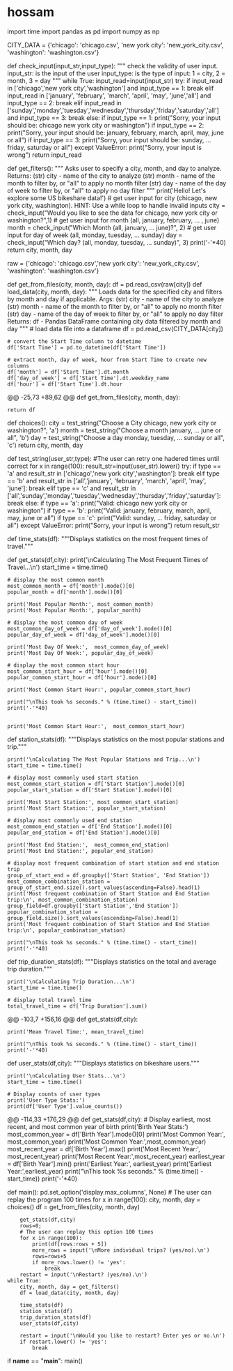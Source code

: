 # hossam
import time
import pandas as pd
import numpy as np

CITY_DATA = {'chicago': 'chicago.csv',
              'new york city': 'new_york_city.csv',
              'washington': 'washington.csv'}

def check_input(input_str,input_type):
    """
    check the validity of user input.
    input_str: is the input of the user
    input_type: is the type of input: 1 = city, 2 = month, 3 = day
    """
    while True:
        input_read=input(input_str)
        try:
            if input_read in ['chicago','new york city','washington'] and input_type == 1:
                break
            elif input_read in ['january', 'february', 'march', 'april', 'may', 'june','all'] and input_type == 2:
                break
            elif input_read in ['sunday','monday','tuesday','wednesday','thursday','friday','saturday','all'] and input_type == 3:
                break
            else:
                if input_type == 1:
                    print("Sorry, your input should be: chicago new york city or washington")
                if input_type == 2:
                    print("Sorry, your input should be: january, february, march, april, may, june or all")
                if input_type == 3:
                    print("Sorry, your input should be: sunday, ... friday, saturday or all")
        except ValueError:
            print("Sorry, your input is wrong")
    return input_read

def get_filters():
    """
    Asks user to specify a city, month, and day to analyze.
    Returns:
        (str) city - name of the city to analyze
        (str) month - name of the month to filter by, or "all" to apply no month filter
        (str) day - name of the day of week to filter by, or "all" to apply no day filter
    """
    print('Hello! Let\'s explore some US bikeshare data!')
    # get user input for city (chicago, new york city, washington). HINT: Use a while loop to handle invalid inputs
    city = check_input("Would you like to see the data for chicago, new york city or washington?",1)
    # get user input for month (all, january, february, ... , june)
    month = check_input("Which Month (all, january, ... june)?", 2)
    # get user input for day of week (all, monday, tuesday, ... sunday)
    day = check_input("Which day? (all, monday, tuesday, ... sunday)", 3)
    print('-'*40)
    return city, month, day

raw = {'chicago': 'chicago.csv','new york city': 'new_york_city.csv', 'washington': 'washington.csv'}

def get_from_files(city, month, day):
    df = pd.read_csv(raw[city])
def load_data(city, month, day):
    """
    Loads data for the specified city and filters by month and day if applicable.
    Args:
        (str) city - name of the city to analyze
        (str) month - name of the month to filter by, or "all" to apply no month filter
        (str) day - name of the day of week to filter by, or "all" to apply no day filter
    Returns:
        df - Pandas DataFrame containing city data filtered by month and day
    """
    # load data file into a dataframe
    df = pd.read_csv(CITY_DATA[city])

    # convert the Start Time column to datetime
    df['Start Time'] = pd.to_datetime(df['Start Time'])

    # extract month, day of week, hour from Start Time to create new columns
    df['month'] = df['Start Time'].dt.month
    df['day_of_week'] = df['Start Time'].dt.weekday_name
    df['hour'] = df['Start Time'].dt.hour
@@ -25,73 +89,62 @@ def get_from_files(city, month, day):

    return df

def choices():
    city = test_string("Choose a City chicago, new york city or washington?", 'a')
    month = test_string("Choose a month  january, ... june or all", 'b')
    day = test_string("Choose a day monday, tuesday, ... sunday or all", 'c')
    return city, month, day

def test_string(user_str,type):
    #The user can retry one hadered times until correct
    for x in range(100):
        result_str=input(user_str).lower()
        try:
            if type == 'a' and result_str in ['chicago','new york city','washington']:
                break
            elif type == 'b' and result_str in ['all','january', 'february', 'march', 'april', 'may', 'june']:
                break
            elif type == 'c' and result_str in ['all','sunday','monday','tuesday','wednesday','thursday','friday','saturday']:
                break
            else:
                if type == 'a':
                    print("Valid: chicago new york city or washington")
                if type == 'b':
                    print("Valid: january, february, march, april, may, june or all")
                if type == 'c':
                    print("Valid: sunday, ... friday, saturday or all")
        except ValueError:
            print("Sorry, your input is wrong")
    return result_str



def time_stats(df):
    """Displays statistics on the most frequent times of travel."""

def get_stats(df,city):
    print('\nCalculating The Most Frequent Times of Travel...\n')
    start_time = time.time()

    # display the most common month
    most_common_month = df['month'].mode()[0]
    popular_month = df['month'].mode()[0]

    print('Most Popular Month:', most_common_month)
    print('Most Popular Month:', popular_month)

    # display the most common day of week
    most_common_day_of_week = df['day_of_week'].mode()[0]
    popular_day_of_week = df['day_of_week'].mode()[0]

    print('Most Day Of Week:',  most_common_day_of_week)
    print('Most Day Of Week:', popular_day_of_week)

    # display the most common start hour
    most_common_start_hour = df['hour'].mode()[0]
    popular_common_start_hour = df['hour'].mode()[0]

    print('Most Common Start Hour:', popular_common_start_hour)

    print("\nThis took %s seconds." % (time.time() - start_time))
    print('-'*40)


    print('Most Common Start Hour:',  most_common_start_hour)
def station_stats(df):
    """Displays statistics on the most popular stations and trip."""

    print('\nCalculating The Most Popular Stations and Trip...\n')
    start_time = time.time()

    # display most commonly used start station
    most_common_start_station = df['Start Station'].mode()[0]
    popular_start_station = df['Start Station'].mode()[0]

    print('Most Start Station:', most_common_start_station)
    print('Most Start Station:', popular_start_station)

    # display most commonly used end station
    most_common_end_station = df['End Station'].mode()[0]
    popular_end_station = df['End Station'].mode()[0]

    print('Most End Station:',  most_common_end_station)
    print('Most End Station:', popular_end_station)

    # display most frequent combination of start station and end station trip
    group_of_start_end = df.groupby(['Start Station', 'End Station'])
    most_common_combination_station = group_of_start_end.size().sort_values(ascending=False).head(1)
    print('Most frequent combination of Start Station and End Station trip:\n', most_common_combination_station)
    group_field=df.groupby(['Start Station','End Station'])
    popular_combination_station = group_field.size().sort_values(ascending=False).head(1)
    print('Most frequent combination of Start Station and End Station trip:\n', popular_combination_station)

    print("\nThis took %s seconds." % (time.time() - start_time))
    print('-'*40)


def trip_duration_stats(df):
    """Displays statistics on the total and average trip duration."""

    print('\nCalculating Trip Duration...\n')
    start_time = time.time()

    # display total travel time
    total_travel_time = df['Trip Duration'].sum()
@@ -103,7 +156,16 @@ def get_stats(df,city):

    print('Mean Travel Time:', mean_travel_time)

    print("\nThis took %s seconds." % (time.time() - start_time))
    print('-'*40)


def user_stats(df,city):
    """Displays statistics on bikeshare users."""

    print('\nCalculating User Stats...\n')
    start_time = time.time()

    # Display counts of user types
    print('User Type Stats:')
    print(df['User Type'].value_counts())
@@ -114,33 +176,29 @@ def get_stats(df,city):
        # Display earliest, most recent, and most common year of birth
        print('Birth Year Stats:')
        most_common_year = df['Birth Year'].mode()[0]
        print('Most Common Year:', most_common_year)
        print('Most Common Year:',most_common_year)
        most_recent_year = df['Birth Year'].max()
        print('Most Recent Year:', most_recent_year)
        print('Most Recent Year:',most_recent_year)
        earliest_year = df['Birth Year'].min()
        print('Earliest Year:', earliest_year)
        print('Earliest Year:',earliest_year)
    print("\nThis took %s seconds." % (time.time() - start_time))
    print('-'*40)


def main():
    pd.set_option('display.max_columns', None)
    # The user can replay the program 100 times
    for x in range(100):
        city, month, day = choices()
        df = get_from_files(city, month, day)

        get_stats(df,city)
        rows=0;
        # The user can replay this option 100 times
        for x in range(100):
            print(df[rows:rows + 5])
            more_rows = input('\nMore individual trips? (yes/no).\n')
            rows=rows+5
            if more_rows.lower() != 'yes':
                break
        restart = input('\nRestart? (yes/no).\n')
    while True:
        city, month, day = get_filters()
        df = load_data(city, month, day)

        time_stats(df)
        station_stats(df)
        trip_duration_stats(df)
        user_stats(df,city)

        restart = input('\nWould you like to restart? Enter yes or no.\n')
        if restart.lower() != 'yes':
            break


if __name__ == "__main__":
	main()
